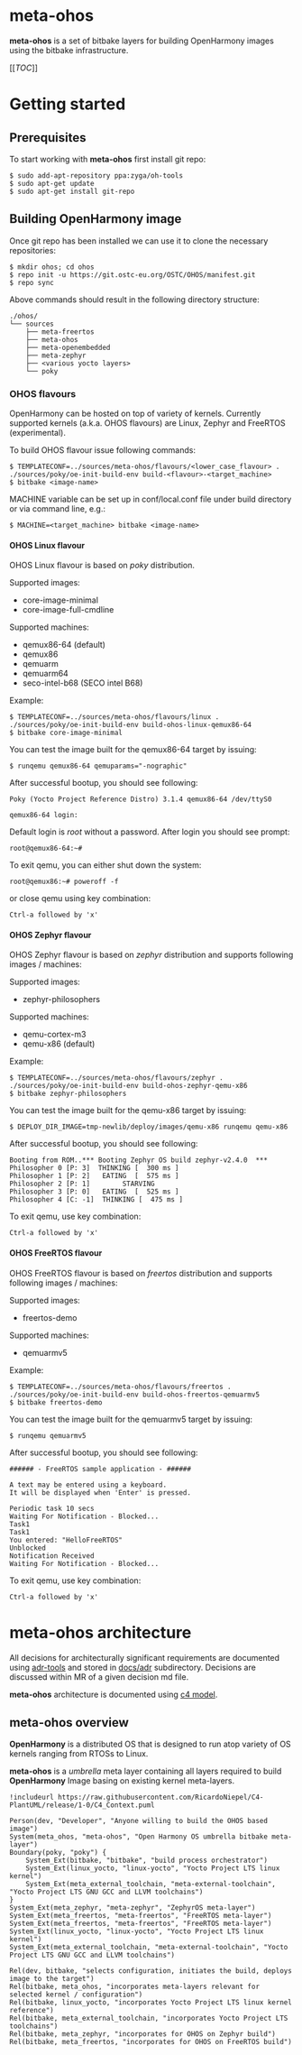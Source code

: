 meta-ohos
=========

**meta-ohos** is a set of bitbake layers for building OpenHarmony images 
using the bitbake infrastructure.

[[_TOC_]]

# Getting started

## Prerequisites

To start working with **meta-ohos** first install git repo:

    $ sudo add-apt-repository ppa:zyga/oh-tools
    $ sudo apt-get update
    $ sudo apt-get install git-repo

## Building OpenHarmony image

Once git repo has been installed we can use it to clone the necessary repositories:

    $ mkdir ohos; cd ohos
    $ repo init -u https://git.ostc-eu.org/OSTC/OHOS/manifest.git
    $ repo sync

Above commands should result in the following directory structure:

    ./ohos/
    └── sources
        ├── meta-freertos
        ├── meta-ohos
        ├── meta-openembedded
        ├── meta-zephyr
        ├── <various yocto layers>
        └── poky

### OHOS flavours

OpenHarmony can be hosted on top of variety of kernels.
Currently supported kernels (a.k.a. OHOS flavours) are Linux, Zephyr
and FreeRTOS (experimental).

To build OHOS flavour issue following commands:

    $ TEMPLATECONF=../sources/meta-ohos/flavours/<lower_case_flavour> . ./sources/poky/oe-init-build-env build-<flavour>-<target_machine>
    $ bitbake <image-name>

MACHINE variable can be set up in conf/local.conf file under build directory
or via command line, e.g.:

    $ MACHINE=<target_machine> bitbake <image-name>

#### OHOS Linux flavour

OHOS Linux flavour is based on _poky_ distribution.

Supported images:
- core-image-minimal
- core-image-full-cmdline

Supported machines:
- qemux86-64 (default)
- qemux86
- qemuarm
- qemuarm64
- seco-intel-b68 (SECO intel B68)

Example:

    $ TEMPLATECONF=../sources/meta-ohos/flavours/linux . ./sources/poky/oe-init-build-env build-ohos-linux-qemux86-64
    $ bitbake core-image-minimal

You can test the image built for the qemux86-64 target by issuing:

    $ runqemu qemux86-64 qemuparams="-nographic"

After successful bootup, you should see following:

    Poky (Yocto Project Reference Distro) 3.1.4 qemux86-64 /dev/ttyS0

    qemux86-64 login:
    
Default login is _root_ without a password.
After login you should see prompt:

    root@qemux86-64:~#

To exit qemu, you can either shut down the system:

    root@qemux86:~# poweroff -f

or close qemu using key combination:

    Ctrl-a followed by 'x'

#### OHOS Zephyr flavour

OHOS Zephyr flavour is based on _zephyr_ distribution and supports following images / machines:

Supported images:
- zephyr-philosophers

Supported machines:
- qemu-cortex-m3
- qemu-x86 (default)

Example:

    $ TEMPLATECONF=../sources/meta-ohos/flavours/zephyr . ./sources/poky/oe-init-build-env build-ohos-zephyr-qemu-x86
    $ bitbake zephyr-philosophers

You can test the image built for the qemu-x86 target by issuing:

    $ DEPLOY_DIR_IMAGE=tmp-newlib/deploy/images/qemu-x86 runqemu qemu-x86

After successful bootup, you should see following:

    Booting from ROM..*** Booting Zephyr OS build zephyr-v2.4.0  ***
    Philosopher 0 [P: 3]  THINKING [  300 ms ]
    Philosopher 1 [P: 2]   EATING  [  575 ms ]
    Philosopher 2 [P: 1]        STARVING
    Philosopher 3 [P: 0]   EATING  [  525 ms ]
    Philosopher 4 [C: -1]  THINKING [  475 ms ]

To exit qemu, use key combination:

    Ctrl-a followed by 'x'

#### OHOS FreeRTOS flavour

OHOS FreeRTOS flavour is based on _freertos_ distribution and supports following images / machines:

Supported images:
- freertos-demo

Supported machines:
- qemuarmv5

Example:

    $ TEMPLATECONF=../sources/meta-ohos/flavours/freertos . ./sources/poky/oe-init-build-env build-ohos-freertos-qemuarmv5
    $ bitbake freertos-demo

You can test the image built for the qemuarmv5 target by issuing:

    $ runqemu qemuarmv5

After successful bootup, you should see following:

    ###### - FreeRTOS sample application - ######
    
    A text may be entered using a keyboard.
    It will be displayed when 'Enter' is pressed.
    
    Periodic task 10 secs
    Waiting For Notification - Blocked...
    Task1
    Task1
    You entered: "HelloFreeRTOS"
    Unblocked
    Notification Received
    Waiting For Notification - Blocked...

To exit qemu, use key combination:

    Ctrl-a followed by 'x'

# meta-ohos architecture

All decisions for architecturally significant requirements are documented using 
[adr-tools](https://github.com/npryce/adr-tools) and stored in [docs/adr](./docs/adr) subdirectory.
Decisions are discussed within MR of a given decision md file.

**meta-ohos** architecture is documented using [c4 model](https://c4model.com/).

## meta-ohos overview

**OpenHarmony** is a distributed OS that is designed to run atop variety of OS kernels 
ranging from RTOSs to Linux.

**meta-ohos** is a _umbrella_ meta layer containing all layers required to build
**OpenHarmony** Image basing on existing kernel meta-layers.

```plantuml
!includeurl https://raw.githubusercontent.com/RicardoNiepel/C4-PlantUML/release/1-0/C4_Context.puml

Person(dev, "Developer", "Anyone willing to build the OHOS based image")
System(meta_ohos, "meta-ohos", "Open Harmony OS umbrella bitbake meta-layer")
Boundary(poky, "poky") {
    System_Ext(bitbake, "bitbake", "build process orchestrator")
    System_Ext(linux_yocto, "linux-yocto", "Yocto Project LTS linux kernel")
    System_Ext(meta_external_toolchain, "meta-external-toolchain", "Yocto Project LTS GNU GCC and LLVM toolchains")
}
System_Ext(meta_zephyr, "meta-zephyr", "ZephyrOS meta-layer")
System_Ext(meta_freertos, "meta-freertos", "FreeRTOS meta-layer")
System_Ext(meta_freertos, "meta-freertos", "FreeRTOS meta-layer")
System_Ext(linux_yocto, "linux-yocto", "Yocto Project LTS linux kernel")
System_Ext(meta_external_toolchain, "meta-external-toolchain", "Yocto Project LTS GNU GCC and LLVM toolchains")

Rel(dev, bitbake, "selects configuration, initiates the build, deploys image to the target")
Rel(bitbake, meta_ohos, "incorporates meta-layers relevant for selected kernel / configuration")
Rel(bitbake, linux_yocto, "incorporates Yocto Project LTS linux kernel reference")
Rel(bitbake, meta_external_toolchain, "incorporates Yocto Project LTS toolchains")
Rel(bitbake, meta_zephyr, "incorporates for OHOS on Zephyr build")
Rel(bitbake, meta_freertos, "incorporates for OHOS on FreeRTOS build")
```

